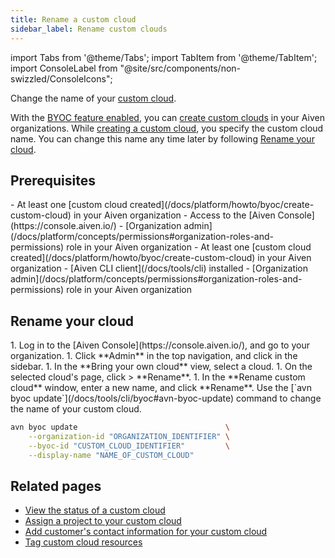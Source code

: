 ```yaml
---
title: Rename a custom cloud
sidebar_label: Rename custom clouds
---
```


import Tabs from '@theme/Tabs';
import TabItem from '@theme/TabItem';
import ConsoleLabel from "@site/src/components/non-swizzled/ConsoleIcons";

Change the name of your [custom cloud](/docs/platform/concepts/byoc).

With the [BYOC feature enabled](/docs/platform/howto/byoc/enable-byoc), you can
[create custom clouds](/docs/platform/howto/byoc/create-custom-cloud) in your Aiven
organizations. While
[creating a custom cloud](/docs/platform/howto/byoc/create-custom-cloud), you specify the
custom cloud name. You can change this name any time later by following
[Rename your cloud](#rename-your-cloud).

## Prerequisites

<Tabs groupId="group1">
<TabItem value="1" label="Aiven Console" default>
-   At least one
    [custom cloud created](/docs/platform/howto/byoc/create-custom-cloud) in your Aiven
    organization
-   Access to the [Aiven Console](https://console.aiven.io/)
-   [Organization admin](/docs/platform/concepts/permissions#organization-roles-and-permissions)
    role in your Aiven organization
</TabItem>
<TabItem value="2" label="Aiven CLI">
-   At least one
    [custom cloud created](/docs/platform/howto/byoc/create-custom-cloud) in your Aiven
    organization
-   [Aiven CLI client](/docs/tools/cli) installed
-   [Organization admin](/docs/platform/concepts/permissions#organization-roles-and-permissions)
    role in your Aiven organization
</TabItem>
</Tabs>

## Rename your cloud

<Tabs groupId="group1">
<TabItem value="1" label="Aiven Console" default>
1.  Log in to the [Aiven Console](https://console.aiven.io/), and go to your organization.
1.  Click **Admin** in the top navigation, and click <ConsoleLabel name="bringyourowncloud"/>
    in the sidebar.
1.  In the **Bring your own cloud** view, select a cloud.
1.  On the selected cloud's page, click <ConsoleLabel name="actions"/> > **Rename**.
1.  In the **Rename custom cloud** window, enter a new name, and click **Rename**.
</TabItem>
<TabItem value="2" label="Aiven CLI">
Use the
[`avn byoc update`](/docs/tools/cli/byoc#avn-byoc-update) command to change the name of your
custom cloud.

```bash
avn byoc update                                 \
    --organization-id "ORGANIZATION_IDENTIFIER" \
    --byoc-id "CUSTOM_CLOUD_IDENTIFIER"         \
    --display-name "NAME_OF_CUSTOM_CLOUD"
```

</TabItem>
</Tabs>

## Related pages

-   [View the status of a custom cloud](/docs/platform/howto/byoc/view-custom-cloud-status)
-   [Assign a project to your custom cloud](/docs/platform/howto/byoc/assign-project-custom-cloud)
-   [Add customer's contact information for your custom cloud](/docs/platform/howto/byoc/add-customer-info-custom-cloud)
-   [Tag custom cloud resources](/docs/platform/howto/byoc/tag-custom-cloud-resources)
